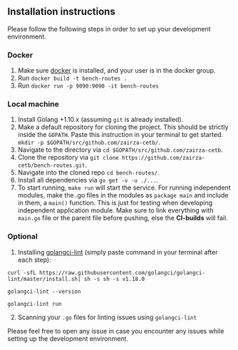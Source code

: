 ## Installation instructions 

Please follow the following steps in order to set up your development
environment.

### Docker

1. Make sure [docker](https://www.docker.com/) is installed, and your user is in the docker group.
2. Run `docker build -t bench-routes .`
3. Run `docker run -p 9090:9090 -it bench-routes`

### Local machine

1. Install Golang +1.10.x (assuming `git` is already installed).
2. Make a default repository for cloning the project. This should be strictly inside the `GOPATH`. Paste this instruction in your terminal to get started.
`mkdir -p $GOPATH/src/github.com/zairza-cetb/`.
3. Navigate to the directory via `cd $GOPATH/src/github.com/zairza-cetb`.
4. Clone the repository via `git clone https://github.com/zairza-cetb/bench-routes.git`.
5. Navigate into the cloned repo `cd bench-routes/`.
6. Install all dependencies via `go get -v -u ./...`.
7. To start running, `make run` will start the service. For running independent modules, make the .go files in the modules
as `package main` and include in them, a `main()` function. This is just for testing when developing independent application module. Make sure to link everything with `main.go` file or the parent file before pushing, else the **CI-builds** will fail.

### Optional
1. Installing [golangci-lint](https://github.com/golangci/golangci-lint) (simply paste command in your terminal after each step): 

```
curl -sfL https://raw.githubusercontent.com/golangci/golangci-lint/master/install.sh| sh -s sh -s v1.18.0

golangci-lint --version

golangci-lint run
```
2. Scanning your `.go` files for linting issues using `golangci-lint`


Please feel free to open any issue in case you encounter any issues while setting up the development environment.
